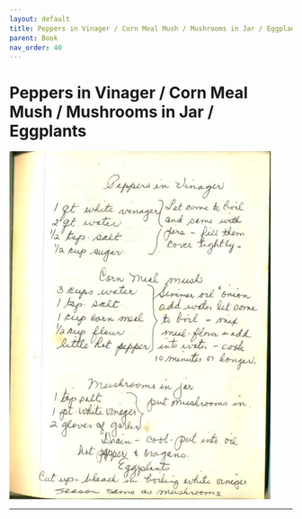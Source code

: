 ```yaml
---
layout: default
title: Peppers in Vinager / Corn Meal Mush / Mushrooms in Jar / Eggplants
parent: Book
nav_order: 40
---
```


# Peppers in Vinager / Corn Meal Mush / Mushrooms in Jar / Eggplants
![Peppers in Vinager / Corn Meal Mush / Mushrooms in Jar / Eggplants](/recipe-images/pages/page-40.jpg)

---
